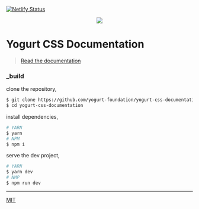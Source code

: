 [![Netlify Status](https://api.netlify.com/api/v1/badges/07b893f5-2d17-413d-a3b6-e657ef9dbef3/deploy-status)](https://app.netlify.com/sites/yogurt-css-documentation/deploys)

<p align="center">
  <img src="https://raw.githubusercontent.com/yogurt-foundation/yogurt-css-documentation/2.0.0/images/github/promo.jpg"
       height="auto"
       width="auto">
</p>

# Yogurt CSS Documentation

> [Read the documentation](https://yogurtcss.netlify.app)

### _build

clone the repository,

```bash
$ git clone https://github.com/yogurt-foundation/yogurt-css-documentation.git
$ cd yogurt-css-documentation
```

install dependencies,

```bash
# YARN
$ yarn
# NPM
$ npm i
```

serve the dev project,

```bash
# YARN
$ yarn dev
# NMP
$ npm run dev
```

---

[MIT](https://github.com/yogurt-foundation/yogurt-css/blob/master/LICENSE)
